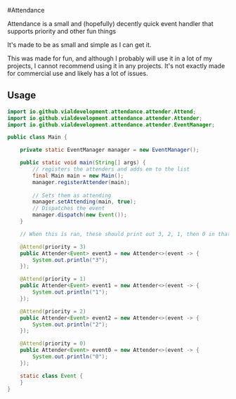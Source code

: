 #Attendance

Attendance is a small and (hopefully) decently quick event handler that supports priority and other fun things

It's made to be as small and simple as I can get it.

This was made for fun, and although I probably will use it in a lot of my projects, I cannot recommend using it in any projects. It's not exactly made for commercial use and likely has a lot of issues.

## Usage
```java
import io.github.vialdevelopment.attendance.attender.Attend;
import io.github.vialdevelopment.attendance.attender.Attender;
import io.github.vialdevelopment.attendance.attender.EventManager;

public class Main {

    private static EventManager manager = new EventManager();

    public static void main(String[] args) {
        // registers the attenders and adds em to the list
        final Main main = new Main();
        manager.registerAttender(main);
        
        // Sets them as attending
        manager.setAttending(main, true);
        // Dispatches the event
        manager.dispatch(new Event());
    }

    // When this is ran, these should print out 3, 2, 1, then 0 in that order because of the priority

    @Attend(priority = 3)
    public Attender<Event> event3 = new Attender<>(event -> {
        System.out.println("3");
    });

    @Attend(priority = 1)
    public Attender<Event> event1 = new Attender<>(event -> {
        System.out.println("1");
    });

    @Attend(priority = 2)
    public Attender<Event> event2 = new Attender<>(event -> {
        System.out.println("2");
    });

    @Attend(priority = 0)
    public Attender<Event> event0 = new Attender<>(event -> {
        System.out.println("0");
    });

    static class Event {
    }
}
```